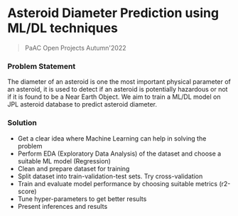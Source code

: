 # Asteroid Diameter Prediction using ML/DL techniques
> PaAC Open Projects Autumn'2022

### Problem Statement
The diameter of an asteroid is one the most important physical parameter of an asteroid, it is used to detect if an asteroid is potentially hazardous or not if it is found to be a Near Earth Object. We aim to train a ML/DL model on JPL asteroid database to predict asteroid diameter.

### Solution
* Get a clear idea where Machine Learning can help in solving the problem
* Perform EDA (Exploratory Data Analysis) of the dataset and choose a suitable ML model (Regression)
* Clean and prepare dataset for training
* Split dataset into train-validation-test sets. Try cross-validation
* Train and evaluate model performance by choosing suitable metrics (r2-score)
* Tune hyper-parameters to get better results
* Present inferences and results
